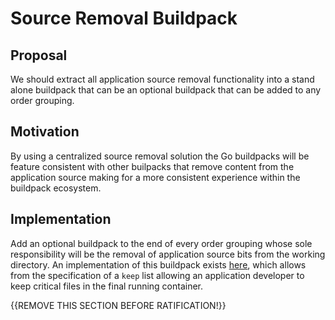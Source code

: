 # Source Removal Buildpack

## Proposal

We should extract all application source removal functionality into a stand alone buildpack that can be an optional buildpack that can be added to any order grouping.

## Motivation

By using a centralized source removal solution the Go buildpacks will be feature consistent with other builpacks that remove content from the application source making for a more consistent experience within the buildpack ecosystem.

## Implementation

Add an optional buildpack to the end of every order grouping whose sole responsibility will be the removal of application source bits from the working directory. An implementation of this buildpack exists [here](https://github.com/ForestEckhardt/source-removal), which allows from the specification of a `keep` list allowing an application developer to keep critical files in the final running container.

{{REMOVE THIS SECTION BEFORE RATIFICATION!}}
